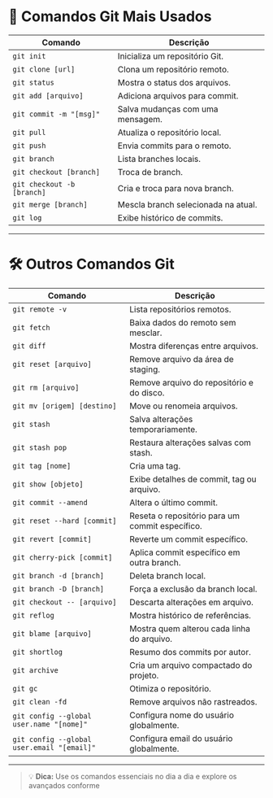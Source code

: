 # 🚀 Comandos Git Mais Usados

| Comando                      | Descrição                                         |
|------------------------------|---------------------------------------------------|
| `git init`                   | Inicializa um repositório Git.                    |
| `git clone [url]`            | Clona um repositório remoto.                      |
| `git status`                 | Mostra o status dos arquivos.                     |
| `git add [arquivo]`          | Adiciona arquivos para commit.                    |
| `git commit -m "[msg]"`      | Salva mudanças com uma mensagem.                  |
| `git pull`                   | Atualiza o repositório local.                     |
| `git push`                   | Envia commits para o remoto.                      |
| `git branch`                 | Lista branches locais.                            |
| `git checkout [branch]`      | Troca de branch.                                 |
| `git checkout -b [branch]`   | Cria e troca para nova branch.                    |
| `git merge [branch]`         | Mescla branch selecionada na atual.               |
| `git log`                    | Exibe histórico de commits.                       |

---

# 🛠️ Outros Comandos Git

| Comando                                 | Descrição                                         |
|------------------------------------------|---------------------------------------------------|
| `git remote -v`                         | Lista repositórios remotos.                       |
| `git fetch`                             | Baixa dados do remoto sem mesclar.                |
| `git diff`                              | Mostra diferenças entre arquivos.                 |
| `git reset [arquivo]`                   | Remove arquivo da área de staging.                |
| `git rm [arquivo]`                      | Remove arquivo do repositório e do disco.         |
| `git mv [origem] [destino]`             | Move ou renomeia arquivos.                        |
| `git stash`                             | Salva alterações temporariamente.                 |
| `git stash pop`                         | Restaura alterações salvas com stash.             |
| `git tag [nome]`                        | Cria uma tag.                                     |
| `git show [objeto]`                     | Exibe detalhes de commit, tag ou arquivo.         |
| `git commit --amend`                    | Altera o último commit.                           |
| `git reset --hard [commit]`             | Reseta o repositório para um commit específico.   |
| `git revert [commit]`                   | Reverte um commit específico.                     |
| `git cherry-pick [commit]`              | Aplica commit específico em outra branch.         |
| `git branch -d [branch]`                | Deleta branch local.                              |
| `git branch -D [branch]`                | Força a exclusão da branch local.                 |
| `git checkout -- [arquivo]`             | Descarta alterações em arquivo.                   |
| `git reflog`                            | Mostra histórico de referências.                  |
| `git blame [arquivo]`                   | Mostra quem alterou cada linha do arquivo.        |
| `git shortlog`                          | Resumo dos commits por autor.                     |
| `git archive`                           | Cria um arquivo compactado do projeto.            |
| `git gc`                                | Otimiza o repositório.                            |
| `git clean -fd`                         | Remove arquivos não rastreados.                   |
| `git config --global user.name "[nome]"`| Configura nome do usuário globalmente.            |
| `git config --global user.email "[email]"`| Configura email do usuário globalmente.          |

---

> 💡 **Dica:** Use os comandos essenciais no dia a dia e explore os avançados conforme